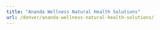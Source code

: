 ```yaml
---
title: "Ananda Wellness Natural Health Solutions"
url: /denver/ananda-wellness-natural-health-solutions/
---
```

